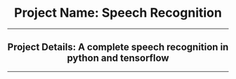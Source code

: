 <h1 align="center">Project Name: Speech Recognition</h1>
<hr>
<h2 align="center">Project Details: A complete speech recognition in python and tensorflow</h2>  
<hr>

